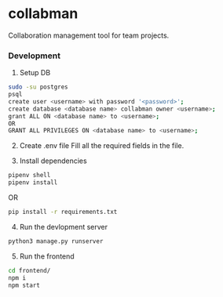 # collabman

Collaboration management tool for team projects.


### Development


1. Setup DB

```sh
sudo -su postgres
psql
create user <username> with password '<password>';
create database <database name> collabman owner <username>;
grant ALL ON <database name> to <username>;
OR
GRANT ALL PRIVILEGES ON <database name> to <username>;
```


2. Create .env file
Fill all the required fields in the file.


3. Install dependencies

```sh
pipenv shell
pipenv install
```

OR

```sh
pip install -r requirements.txt
```

4. Run the devlopment server

```sh
python3 manage.py runserver
```

5. Run the frontend

```sh
cd frontend/
npm i
npm start
```
